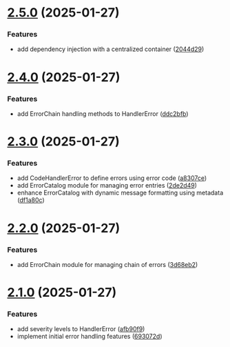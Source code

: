 # [2.5.0](https://github.com/fvena/handler-error/compare/v2.4.0...v2.5.0) (2025-01-27)

### Features

- add dependency injection with a centralized container ([2044d29](https://github.com/fvena/handler-error/commit/2044d2907441a2ee890e2ab944742b5b6fcaea23))

# [2.4.0](https://github.com/fvena/handler-error/compare/v2.3.0...v2.4.0) (2025-01-27)

### Features

- add ErrorChain handling methods to HandlerError ([ddc2bfb](https://github.com/fvena/handler-error/commit/ddc2bfbca13561ae9d36f1cd19e8df37c3742e00))

# [2.3.0](https://github.com/fvena/handler-error/compare/v2.2.0...v2.3.0) (2025-01-27)

### Features

- add CodeHandlerError to define errors using error code ([a8307ce](https://github.com/fvena/handler-error/commit/a8307cee4009a7bb955136c339898781fe1f74b5))
- add ErrorCatalog module for managing error entries ([2de2d49](https://github.com/fvena/handler-error/commit/2de2d4961bbdc0826219889aa698f2fa77950cdb))
- enhance ErrorCatalog with dynamic message formatting using metadata ([df1a80c](https://github.com/fvena/handler-error/commit/df1a80c37cce3aae0c7c80b62598c760ae48c312))

# [2.2.0](https://github.com/fvena/handler-error/compare/v2.1.0...v2.2.0) (2025-01-27)

### Features

- add ErrorChain module for managing chain of errors ([3d68eb2](https://github.com/fvena/handler-error/commit/3d68eb2e3c0f5c8debe3dc53e64d4f02c531f7b9))

# [2.1.0](https://github.com/fvena/handler-error/compare/v2.0.0...v2.1.0) (2025-01-27)

### Features

- add severity levels to HandlerError ([afb90f9](https://github.com/fvena/handler-error/commit/afb90f97deac7be107f63924a8bbff74b24825ce))
- implement initial error handling features ([693072d](https://github.com/fvena/handler-error/commit/693072d940d9dca3cfa83d277a73892ad177a959))
